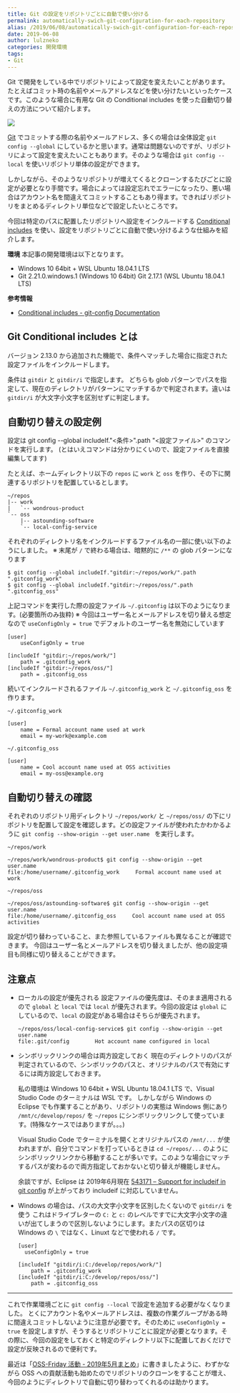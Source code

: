 ```yaml
---
title: Git の設定をリポジトリごとに自動で使い分ける
permalink: automatically-swich-git-configuration-for-each-repository
alias: /2019/06/08/automatically-swich-git-configuration-for-each-repository/index.html
date: 2019-06-08
author: lulzneko
categories: 開発環境
tags:
- Git
---
```


Git で開発をしている中でリポジトリによって設定を変えたいことがあります。たとえばコミット時の名前やメールアドレスなどを使い分けたいといったケースです。このような場合に有用な Git の Conditional includes を使った自動切り替えの方法について紹介します。

![](/articles/assets/lulzneko/develop/develop.jpg)


[Git](https://git-scm.com/) でコミットする際の名前やメールアドレス、多くの場合は全体設定 `git config --global` にしているかと思います。通常は問題ないのですが、リポジトリによって設定を変えたいこともあります。そのような場合は `git config --local` を使いリポジトリ単体の設定ができます。

しかしながら、そのようなリポジトリが増えてくるとクローンするたびごとに設定が必要となり手間です。場合によっては設定忘れでエラーになったり、悪い場合はアカウント名を間違えてコミットすることもあり得ます。できればリポジトリをまとめるディレクトリ単位などで設定したいところです。

今回は特定のパスに配置したリポジトリへ設定をインクルードする [Conditional includes](https://git-scm.com/docs/git-config#_conditional_includes) を使い、設定をリポジトリごとに自動で使い分けるような仕組みを紹介します。

**環境**
本記事の開発環境は以下となります。
- Windows 10 64bit + WSL Ubuntu 18.04.1 LTS
- Git 2.21.0.windows.1 (Windows 10 64bit)
  Git 2.17.1 (WSL Ubuntu 18.04.1 LTS)

**参考情報**
- [Conditional includes - git-config Documentation](https://git-scm.com/docs/git-config#_conditional_includes)


## Git Conditional includes とは
バージョン 2.13.0 から追加された機能で、条件へマッチした場合に指定された設定ファイルをインクルードします。

条件は `gitdir` と `gitdir/i` で指定します。
どちらも glob パターンでパスを指定して、現在のディレクトリがパターンにマッチするかで判定されます。違いは `gitdir/i` が大文字小文字を区別せずに判定します。


## 自動切り替えの設定例
設定は git config --global includeIf."<条件>".path "<設定ファイル>" のコマンドを実行します。
(とはいえコマンドは分かりにくいので、設定ファイルを直接編集してます)

たとえば、ホームディレクトリ以下の `repos` に `work` と `oss` を作り、その下に関連するリポジトリを配置しているとします。
```console
~/repos
|-- work
|   `-- wondrous-product
`-- oss
    |-- astounding-software
    `-- local-config-service
```

それぞれのディレクトリ名をインクルードするファイル名の一部に使い以下のようにしました。
※ 末尾が `/` で終わる場合は、暗黙的に `/**` の glob パターンになります
```console
$ git config --global includeIf."gitdir:~/repos/work/".path ".gitconfig_work"
$ git config --global includeIf."gitdir:~/repos/oss/".path ".gitconfig_oss"
```

上記コマンドを実行した際の設定ファイル `~/.gitconfig` は以下のようになります。(必要箇所のみ抜粋)
※ 今回はユーザー名とメールアドレスを切り替える想定なので `useConfigOnly = true` でデフォルトのユーザー名を無効にしています
```config
[user]
	useConfigOnly = true

[includeIf "gitdir:~/repos/work/"]
	path = .gitconfig_work
[includeIf "gitdir:~/repos/oss/"]
	path = .gitconfig_oss
```

続いてインクルードされるファイル `~/.gitconfig_work` と `~/.gitconfig_oss` を作ります。

`~/.gitconfig_work`
```config
[user]
	name = Formal account name used at work
	email = my-work@example.com
```

`~/.gitconfig_oss`
```config
[user]
	name = Cool account name used at OSS activities
	email = my-oss@example.org
```


## 自動切り替えの確認
それぞれのリポジトリ用ディレクトリ `~/repos/work/` と `~/repos/oss/` の下にリポジトリを配置して設定を確認します。どの設定ファイルが使われたかわかるように `git config --show-origin --get user.name
` を実行します。

`~/repos/work`
```console
~/repos/work/wondrous-product$ git config --show-origin --get user.name
file:/home/username/.gitconfig_work     Formal account name used at work
```

`~/repos/oss`
```console
~/repos/oss/astounding-software$ git config --show-origin --get user.name
file:/home/username/.gitconfig_oss     Cool account name used at OSS activities
```

設定が切り替わっていること、また参照しているファイルも異なることが確認できます。
今回はユーザー名とメールアドレスを切り替えましたが、他の設定項目も同様に切り替えることができます。


## 注意点
- ローカルの設定が優先される
  設定ファイルの優先度は、そのまま適用されるので `global` と `local` では `local` が優先されます。今回の設定は `global` にしているので、`local` の設定がある場合はそちらが優先されます。
  ```console
  ~/repos/oss/local-config-service$ git config --show-origin --get user.name
  file:.git/config        Hot account name configured in local
  ```

- シンボリックリンクの場合は両方設定しておく
  現在のディレクトリのパスが判定されているので、シンボリックのパスと、オリジナルのパスで有効にするには両方設定しておきます。

  私の環境は Windows 10 64bit + WSL Ubuntu 18.04.1 LTS で、Visual Studio Code のターミナルは WSL です。
  しかしながら Windows の Eclipse でも作業することがあり、リポジトリの実態は Windows 側にあり `/mnt/c/develop/repos/` を `~/repos` にシンボリックリンクして使っています。(特殊なケースではありますが。。。)

  Visual Studio Code でターミナルを開くとオリジナルパスの `/mnt/...` が使われますが、自分でコマンドを打っているときは `cd ~/repos/...` のようにシンボリックリンクから移動することが多いです。このような場合にマッチするパスが変わるので両方指定しておかないと切り替えが機能しません。

  余談ですが、Eclipse は 2019年6月現在 [543171 – Support for includeif in git config](https://bugs.eclipse.org/bugs/show_bug.cgi?id=543171) が上がっており includeif に対応していません。

- Windows の場合は、パスの大文字小文字を区別したくないので `gitdir/i` を使う
  これはドライブレターの `C:` と `c:` のレベルですでに大文字小文字の違いが出てしまうので区別しないようにします。またパスの区切りは Windows の `\` ではなく、Linuxt などで使われる `/` です。
  ```config
  [user]
    useConfigOnly = true

  [includeIf "gitdir/i:C:/develop/repos/work/"]
      path = .gitconfig_work
  [includeIf "gitdir/i:C:/develop/repos/oss/"]
      path = .gitconfig_oss
  ```



----

これで作業環境ごとに `git config --local` で設定を追加する必要がなくなりました。
とくにアカウント名やメールアドレスは、複数の作業グループがある時に間違えコミットしないように注意が必要です。そのために `useConfigOnly = true` を設定しますが、そうするとリポジトリごとに設定が必要となります。その際に、今回の設定をしておくと特定のディレクトリ以下に配置しておくだけで設定が反映されるので便利です。

最近は「[OSS-Friday 活動 - 2019年5月まとめ](https://riotz.works/articles/2019/06/05/summary-of-oss-friday-activities-in-2019-05/)」に書きましたように、わずかながら OSS への貢献活動も始めたのでリポジトリのクローンをすることが増え、今回のようにディレクトリで自動に切り替わってくれるのは助かります。
